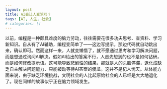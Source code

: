 ```yaml
---
layout: post
title: AI会让人变笨吗？
tags: [AI, 人生, 社会]
# categories: []
---
```


以前，编程是一种颇具难度的脑力劳动，往往需要花很多功夫思考、查资料、学习新知识。自从有了AI辅助，编程变简单了——这边写提示，那边代码就自动跳出来，确认即可。然而这样一来，人就变懒惰了，就不愿通过思考和学习解决问题，而是想通过询问AI解决。假如AI给出的答案不行，人首先想到的也不是如何钻研，而是如何修改提示语。这可能导致悲剧性的结果，那就是人的头脑停滞，退化成缺乏自主解决问题能力、只能被动等待AI答案的傻瓜。这并不是杞人忧天。从体能方面来说，由于缺乏环境挑战，文明社会的人比起原始社会的人已经是大大地退化了。现在同样的故事似乎正在脑力领域发生。
